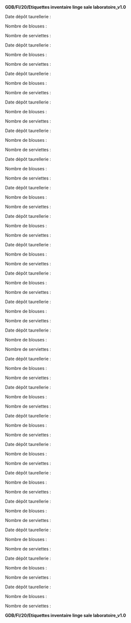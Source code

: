 **GDB/FI/20/Etiquettes inventaire linge sale laboratoire_v1.0**


Date dépôt taurellerie :

Nombre de blouses :

Nombre de serviettes :

Date dépôt taurellerie :

Nombre de blouses :

Nombre de serviettes :

Date dépôt taurellerie :

Nombre de blouses :

Nombre de serviettes :

Date dépôt taurellerie :

Nombre de blouses :

Nombre de serviettes :

Date dépôt taurellerie :

Nombre de blouses :

Nombre de serviettes :

Date dépôt taurellerie :

Nombre de blouses :

Nombre de serviettes :

Date dépôt taurellerie :

Nombre de blouses :

Nombre de serviettes :


Date dépôt taurellerie :

Nombre de blouses :

Nombre de serviettes :

Date dépôt taurellerie :

Nombre de blouses :

Nombre de serviettes :

Date dépôt taurellerie :

Nombre de blouses :

Nombre de serviettes :

Date dépôt taurellerie :

Nombre de blouses :

Nombre de serviettes :

Date dépôt taurellerie :

Nombre de blouses :

Nombre de serviettes :

Date dépôt taurellerie :

Nombre de blouses :

Nombre de serviettes :

Date dépôt taurellerie :

Nombre de blouses :

Nombre de serviettes :


Date dépôt taurellerie :

Nombre de blouses :

Nombre de serviettes :

Date dépôt taurellerie :

Nombre de blouses :

Nombre de serviettes :

Date dépôt taurellerie :

Nombre de blouses :

Nombre de serviettes :

Date dépôt taurellerie :

Nombre de blouses :

Nombre de serviettes :

Date dépôt taurellerie :

Nombre de blouses :

Nombre de serviettes :

Date dépôt taurellerie :

Nombre de blouses :

Nombre de serviettes :

Date dépôt taurellerie :

Nombre de blouses :

Nombre de serviettes :

**GDB/FI/20/Etiquettes inventaire linge sale laboratoire_v1.0**

